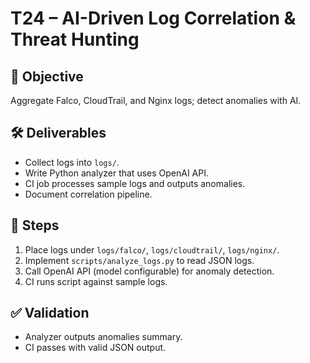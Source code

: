 # T24 – AI-Driven Log Correlation & Threat Hunting

## 🎯 Objective
Aggregate Falco, CloudTrail, and Nginx logs; detect anomalies with AI.

## 🛠️ Deliverables
- Collect logs into `logs/`.
- Write Python analyzer that uses OpenAI API.
- CI job processes sample logs and outputs anomalies.
- Document correlation pipeline.

## 🚀 Steps
1. Place logs under `logs/falco/`, `logs/cloudtrail/`, `logs/nginx/`.
2. Implement `scripts/analyze_logs.py` to read JSON logs.
3. Call OpenAI API (model configurable) for anomaly detection.
4. CI runs script against sample logs.

## ✅ Validation
- Analyzer outputs anomalies summary.
- CI passes with valid JSON output.
